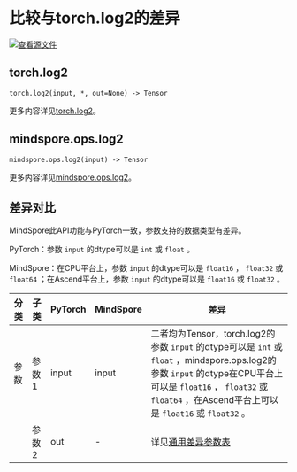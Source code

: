 # 比较与torch.log2的差异

[![查看源文件](https://mindspore-website.obs.cn-north-4.myhuaweicloud.com/website-images/br_base/resource/_static/logo_source.svg)](https://gitee.com/mindspore/docs/blob/br_base/docs/mindspore/source_zh_cn/note/api_mapping/pytorch_diff/log2.md)

## torch.log2

```text
torch.log2(input, *, out=None) -> Tensor
```

更多内容详见[torch.log2](https://pytorch.org/docs/1.8.1/generated/torch.log2.html)。

## mindspore.ops.log2

```text
mindspore.ops.log2(input) -> Tensor
```

更多内容详见[mindspore.ops.log2](https://www.mindspore.cn/docs/zh-CN/br_base/api_python/ops/mindspore.ops.log2.html)。

## 差异对比

MindSpore此API功能与PyTorch一致，参数支持的数据类型有差异。

PyTorch：参数 `input` 的dtype可以是 ``int`` 或 ``float`` 。

MindSpore：在CPU平台上，参数 `input` 的dtype可以是 ``float16`` ， ``float32`` 或 ``float64`` ；在Ascend平台上，参数 `input` 的dtype可以是 ``float16`` 或 ``float32`` 。

| 分类 | 子类 |PyTorch | MindSpore | 差异 |
| --- | --- | --- | --- |---|
| 参数 | 参数1 | input | input | 二者均为Tensor，torch.log2的参数 `input` 的dtype可以是 ``int`` 或 ``float`` ，mindspore.ops.log2的参数 `input` 的dtype在CPU平台上可以是 ``float16`` ， ``float32`` 或 ``float64`` ，在Ascend平台上可以是 ``float16`` 或 ``float32`` 。|
|      | 参数2 | out | - | 详见[通用差异参数表](https://www.mindspore.cn/docs/zh-CN/br_base/note/api_mapping/pytorch_api_mapping.html#通用差异参数表) |
